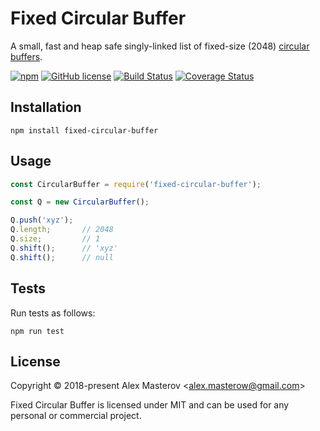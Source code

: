 # Fixed Circular Buffer

A small, fast and heap safe singly-linked list of fixed-size (2048) [circular buffers](https://en.wikipedia.org/wiki/Circular_buffer).

[![npm](https://img.shields.io/npm/v/fixed-circular-buffer.svg)](https://www.npmjs.com/package/fixed-circular-buffer)
[![GitHub license](https://img.shields.io/badge/license-MIT-blue.svg)](LICENSE)
[![Build Status](https://travis-ci.org/AlexMasterov/fixed-circular-buffer.js.svg)](https://travis-ci.org/AlexMasterov/fixed-circular-buffer.js)
[![Coverage Status](https://coveralls.io/repos/github/AlexMasterov/fixed-circular-buffer.js/badge.svg?branch=master)](https://coveralls.io/github/AlexMasterov/fixed-circular-buffer.js?branch=master)

## Installation
```
npm install fixed-circular-buffer
```

## Usage
```javascript
const CircularBuffer = require('fixed-circular-buffer');

const Q = new CircularBuffer();

Q.push('xyz');
Q.length;       // 2048
Q.size;         // 1
Q.shift();      // 'xyz'
Q.shift();      // null
```

## Tests
Run tests as follows:

```
npm run test
```

## License
Copyright &#169; 2018-present Alex Masterov &lt;alex.masterow@gmail.com&gt;

Fixed Circular Buffer is licensed under MIT and can be used for any personal or commercial project.
